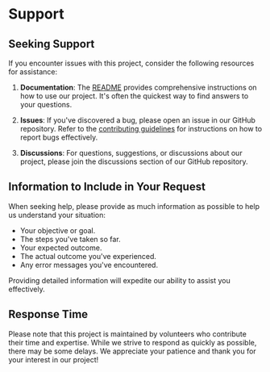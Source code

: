 # Support

## Seeking Support

If you encounter issues with this project, consider the following resources for assistance:

1. **Documentation**: The [README](README.md) provides comprehensive instructions on how to use our project. It's often the quickest way to find answers to your questions.

2. **Issues**: If you've discovered a bug, please open an issue in our GitHub repository. Refer to the [contributing guidelines](CONTRIBUTING.md) for instructions on how to report bugs effectively.

3. **Discussions**: For questions, suggestions, or discussions about our project, please join the discussions section of our GitHub repository.

## Information to Include in Your Request

When seeking help, please provide as much information as possible to help us understand your situation:

- Your objective or goal.
- The steps you've taken so far.
- Your expected outcome.
- The actual outcome you've experienced.
- Any error messages you've encountered.

Providing detailed information will expedite our ability to assist you effectively.

## Response Time

Please note that this project is maintained by volunteers who contribute their time and expertise. While we strive to respond as quickly as possible, there may be some delays. We appreciate your patience and thank you for your interest in our project!
